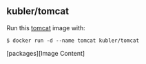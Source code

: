## kubler/tomcat

Run this [tomcat][] image with:

    $ docker run -d --name tomcat kubler/tomcat

[packages][Image Content]

[tomcat]: https://tomcat.net
[packages]: PACKAGES.md
